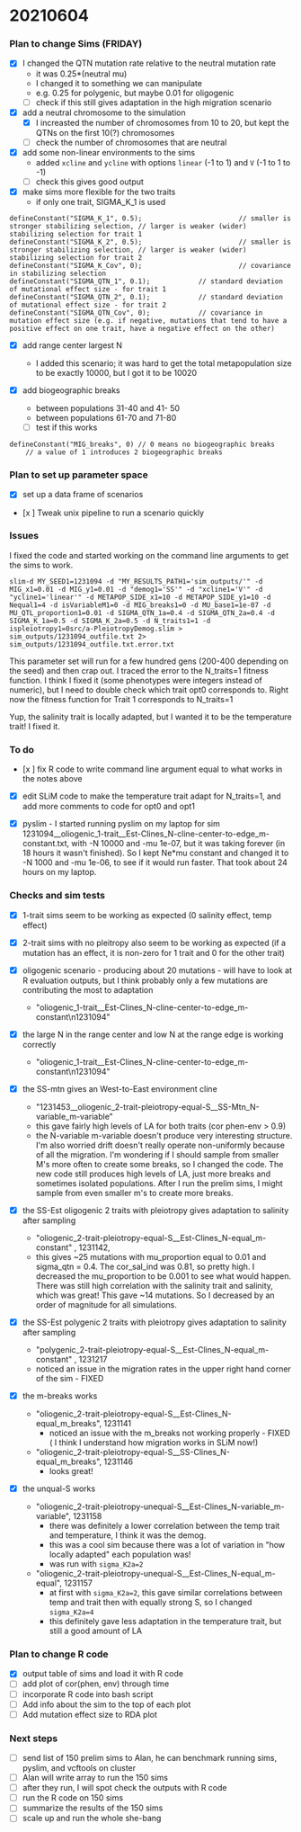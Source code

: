 # 20210604


### Plan to change Sims (FRIDAY)
- [x] I changed the QTN mutation rate relative to the neutral mutation rate
    - it was 0.25*(neutral mu)
    - I changed it to something we can manipulate
    - e.g. 0.25 for polygenic, but maybe 0.01 for oligogenic
    - [ ] check if this still gives adaptation in the high migration scenario
- [x] add a neutral chromosome to the simulation
    - [x] I increasted the number of chromosomes from 10 to 20, but kept the QTNs on the first 10(?) chromosomes
    - [ ] check the number of chromosomes that are neutral
- [x] add some non-linear environments to the sims
    -  added `xcline` and `ycline` with options `linear` (-1 to 1) and `V` (-1 to 1 to -1)
    - [ ] check this gives good output
- [x] make sims more flexible for the two traits
    - if only one trait, SIGMA_K_1 is used
```
defineConstant("SIGMA_K_1", 0.5);                        // smaller is stronger stabilizing selection, // larger is weaker (wider) stabilizing selection for trait 1
defineConstant("SIGMA_K_2", 0.5);                        // smaller is stronger stabilizing selection, // larger is weaker (wider) stabilizing selection for trait 2
defineConstant("SIGMA_K_Cov", 0);                        // covariance in stabilizing selection
defineConstant("SIGMA_QTN_1", 0.1);            // standard deviation of mutational effect size - for trait 1
defineConstant("SIGMA_QTN_2", 0.1);            // standard deviation of mutational effect size - for trait 2
defineConstant("SIGMA_QTN_Cov", 0);            // covariance in mutation effect size (e.g. if negative, mutations that tend to have a positive effect on one trait, have a negative effect on the other)
```

- [x] add range center largest N
    - I added this scenario; it was hard to get the total metapopulation size to be exactly 10000, but I got it to be 10020

- [x] add biogeographic breaks
    - between populations 31-40 and 41- 50 
    - between populations 61-70 and 71-80
    - [ ] test if this works
```
defineConstant("MIG_breaks", 0) // 0 means no biogeographic breaks
    // a value of 1 introduces 2 biogeographic breaks
```

### Plan to set up parameter space
- [x] set up a data frame of scenarios
- [x ] Tweak unix pipeline to run a scenario quickly

### Issues
I fixed the code and started working on the command line arguments to get the sims to work.
```
slim-d MY_SEED1=1231094 -d "MY_RESULTS_PATH1='sim_outputs/'" -d MIG_x1=0.01 -d MIG_y1=0.01 -d "demog1='SS'" -d "xcline1='V'" -d "ycline1='linear'" -d METAPOP_SIDE_x1=10 -d METAPOP_SIDE_y1=10 -d Nequal1=4 -d isVariableM1=0 -d MIG_breaks1=0 -d MU_base1=1e-07 -d MU_QTL_proportion1=0.01 -d SIGMA_QTN_1a=0.4 -d SIGMA_QTN_2a=0.4 -d SIGMA_K_1a=0.5 -d SIGMA_K_2a=0.5 -d N_traits1=1 -d ispleiotropy1=0src/a-PleiotropyDemog.slim > sim_outputs/1231094_outfile.txt 2> sim_outputs/1231094_outfile.txt.error.txt
```
This parameter set will run for a few hundred gens (200-400 depending on the seed) and then crap out. I traced the error to the N_traits=1 fitness function.
I think I fixed it (some phenotypes were integers instead of numeric), but I need to double check which trait opt0 corresponds to. Right now the fitness function for Trait 1 corresponds to N_traits=1

Yup, the salinity trait is locally adapted, but I wanted it to be the temperature trait! I fixed it. 

### To do
- [x ] fix R code to write command line argument equal to what works in the notes above
- [x] edit SLiM code to make the temperature trait adapt for N_traits=1, and add more comments to code for opt0 and opt1
- [x] pyslim - 
I started running pyslim on my laptop for sim 1231094__oliogenic_1-trait__Est-Clines_N-cline-center-to-edge_m-constant.txt, with -N 10000 and -mu 1e-07, but it was taking forever (in 18 hours it wasn't finished). So I kept Ne*mu constant and changed it to  -N 1000 and -mu 1e-06, to see if it would run faster. That took about 24 hours on my laptop.


### Checks and sim tests
- [x] 1-trait sims seem to be working as expected (0 salinity effect, temp effect)
- [x] 2-trait sims with no pleitropy also seem to be working as expected (if a mutation has an effect, it is non-zero for 1 trait and 0 for the other trait)
- [x] oligogenic scenario - producing about 20 mutations - will have to look at R evaluation outputs, but I think probably only a few mutations are contributing the most to adaptation
    - "oliogenic_1-trait__Est-Clines_N-cline-center-to-edge_m-constant\n1231094"
- [x] the large N in the range center and low N at the range edge is working correctly
    - "oliogenic_1-trait__Est-Clines_N-cline-center-to-edge_m-constant\n1231094"
- [x] the SS-mtn gives an West-to-East environment cline
    - "1231453__oliogenic_2-trait-pleiotropy-equal-S__SS-Mtn_N-variable_m-variable"
    - this gave fairly high levels of LA for both traits (cor phen-env > 0.9)
    - the N-variable m-variable doesn't produce very interesting structure. I'm also worried drift doesn't really operate non-uniformly because of all the migration. I'm wondering if I should sample from smaller M's more often to create some breaks, so I changed the code. The new code still produces high levels of LA, just more breaks and sometimes isolated populations. After I run the prelim sims, I might sample from even smaller m's to create more breaks.
- [x] the SS-Est oligogenic 2 traits with pleiotropy gives adaptation to salinity after sampling
    - "oliogenic_2-trait-pleiotropy-equal-S__Est-Clines_N-equal_m-constant" , 1231142, 
    - this gives ~25 mutations with mu_proportion equal to 0.01 and sigma_qtn = 0.4. The cor_sal_ind was 0.81, so pretty high. I decreased the mu_proportion to be 0.001 to see what would happen. There was still high correlation with the salinity trait and salinity, which was great! This gave ~14 mutations. So I decreased by an order of magnitude for all simulations.
    
- [x] the SS-Est polygenic 2 traits with pleiotropy gives adaptation to salinity after sampling 
    - "polygenic_2-trait-pleiotropy-equal-S__Est-Clines_N-equal_m-constant" , 1231217
    - noticed an issue in the migration rates in the upper right hand corner of the sim - FIXED
    
- [x] the m-breaks works
    - "oliogenic_2-trait-pleiotropy-equal-S__Est-Clines_N-equal_m_breaks", 1231141
        - noticed an issue with the m_breaks not working properly - FIXED ( I think I understand how migration works in SLiM now!)
    - "oliogenic_2-trait-pleiotropy-equal-S__SS-Clines_N-equal_m_breaks", 1231146
        - looks great!
    
- [x] the unqual-S works
    - "oliogenic_2-trait-pleiotropy-unequal-S__Est-Clines_N-variable_m-variable", 1231158
        - there was definitely a lower correlation between the temp trait and temperature, I think it was the demog.
        - this was a cool sim because there was a lot of variation in "how locally adapted" each population was!
        - was run with `sigma_K2a=2`
    - "oliogenic_2-trait-pleiotropy-unequal-S__Est-Clines_N-equal_m-equal", 1231157
        - at first with `sigma_K2a=2`, this gave similar correlations between temp and trait then with equally strong S, so I changed `sigma_K2a=4`
        - this definitely gave less adaptation in the temperature trait, but still a good amount of LA


### Plan to change R code 
- [x] output table of sims and load it with R code
- [ ] add plot of cor(phen, env) through time
- [ ] incorporate R code into bash script
- [ ] Add info about the sim to the top of each plot
- [ ] Add mutation effect size to RDA plot

### Next steps
- [ ] send list of 150 prelim sims to Alan, he can benchmark running sims, pyslim, and vcftools on cluster
- [ ] Alan will write array to run the 150 sims
- [ ] after they run, I will spot check the outputs with R code
- [ ] run the R code on 150 sims
- [ ] summarize the results of the 150 sims
- [ ] scale up and run the whole she-bang
